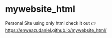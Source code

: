 # mywebsite_html
Personal Site using only html
check it out 
👉
https://enweazudaniel.github.io/mywebsite_html/
